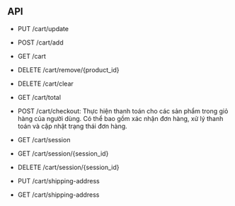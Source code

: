 ## API
- PUT /cart/update
- POST /cart/add
- GET /cart
- DELETE /cart/remove/{product_id}
- DELETE /cart/clear

- GET /cart/total
- POST /cart/checkout: Thực hiện thanh toán cho các sản phẩm trong giỏ hàng của người dùng. Có thể bao gồm xác nhận đơn hàng, xử lý thanh toán và cập nhật trạng thái đơn hàng.

- GET /cart/session
- GET /cart/session/{session_id}
- DELETE /cart/session/{session_id} 
- PUT /cart/shipping-address
- GET /cart/shipping-address